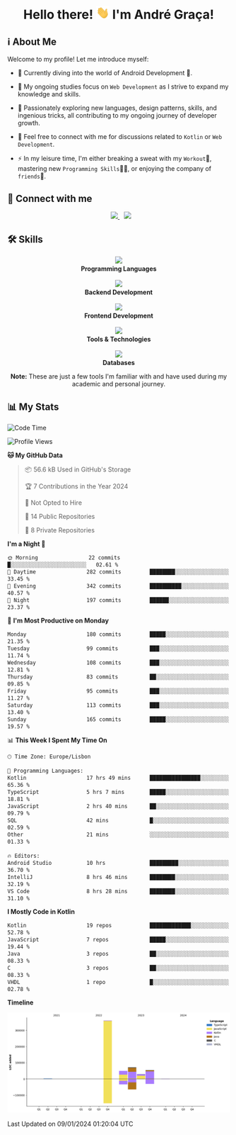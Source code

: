 <h1 align="center">Hello there! <img src="https://raw.githubusercontent.com/ABSphreak/ABSphreak/master/gifs/Hi.gif" width="30"> I'm André Graça!</h1>

## ℹ️ About Me

Welcome to my profile! Let me introduce myself:

- 🔭 Currently diving into the world of Android Development 📱.

- 🌱 My ongoing studies focus on `Web Development` as I strive to expand my knowledge and skills.
 
- 🚀 Passionately exploring new languages, design patterns, skills, and ingenious tricks, all contributing to my ongoing journey of developer growth.

- 💬 Feel free to connect with me for discussions related to `Kotlin` or `Web Development`.

- ⚡ In my leisure time, I'm either breaking a sweat with my `Workout`💪, mastering new `Programming Skills`👨‍💻, or enjoying the company of `friends`👥.

## 🤝 Connect with me

<p align="center">
  <a style="margin-left: 10px;" target="_blank" href="mailto:sindrome.gracinha@gmail.com">
    <img width="50px" src="https://play-lh.googleusercontent.com/KSuaRLiI_FlDP8cM4MzJ23ml3og5Hxb9AapaGTMZ2GgR103mvJ3AAnoOFz1yheeQBBI">
  </a>
  <a style="margin-left: 10px;" target="_blank" href="https://twitter.com/Andre_Graca3">
    <img src="https://skillicons.dev/icons?i=twitter">
  </a>
</p>

## 🛠️ Skills

<div align="center">
  <p align="center">
    <img src="https://skillicons.dev/icons?i=kotlin,java,js,ts,python,c&perline=6" /><br/>
    <b>Programming Languages</b><br/><br/>
    <img src="https://skillicons.dev/icons?i=spring,nodejs,express&perline=5" /><br/>
    <b>Backend Development</b><br/><br/>
    <img src="https://skillicons.dev/icons?i=react,nextjs,html,css,bootstrap,tailwind&perline=6" /><br/>
    <b>Frontend Development</b><br/><br/>
    <img src="https://skillicons.dev/icons?i=docker,linux,bash,git,github,androidstudio,jenkins,postman&perline=9" /><br/>
    <b>Tools & Technologies</b><br/><br/>
    <img src="https://skillicons.dev/icons?i=postgres,mongodb&perline=2" /><br/>
    <b>Databases</b>
  </p> 
  <p align="center"><b>Note:</b> These are just a few tools I'm familiar with and have used during my academic and personal journey.</p>
</div>

## 📊 My Stats

<!--START_SECTION:waka-->
![Code Time](http://img.shields.io/badge/Code%20Time-615%20hrs-blue)

![Profile Views](http://img.shields.io/badge/Profile%20Views-0-blue)

**🐱 My GitHub Data** 

> 📦 56.6 kB Used in GitHub's Storage 
 > 
> 🏆 7 Contributions in the Year 2024
 > 
> 🚫 Not Opted to Hire
 > 
> 📜 14 Public Repositories 
 > 
> 🔑 8 Private Repositories 
 > 
**I'm a Night 🦉** 

```text
🌞 Morning                22 commits          █░░░░░░░░░░░░░░░░░░░░░░░░   02.61 % 
🌆 Daytime                282 commits         ████████░░░░░░░░░░░░░░░░░   33.45 % 
🌃 Evening                342 commits         ██████████░░░░░░░░░░░░░░░   40.57 % 
🌙 Night                  197 commits         ██████░░░░░░░░░░░░░░░░░░░   23.37 % 
```
📅 **I'm Most Productive on Monday** 

```text
Monday                   180 commits         █████░░░░░░░░░░░░░░░░░░░░   21.35 % 
Tuesday                  99 commits          ███░░░░░░░░░░░░░░░░░░░░░░   11.74 % 
Wednesday                108 commits         ███░░░░░░░░░░░░░░░░░░░░░░   12.81 % 
Thursday                 83 commits          ██░░░░░░░░░░░░░░░░░░░░░░░   09.85 % 
Friday                   95 commits          ███░░░░░░░░░░░░░░░░░░░░░░   11.27 % 
Saturday                 113 commits         ███░░░░░░░░░░░░░░░░░░░░░░   13.40 % 
Sunday                   165 commits         █████░░░░░░░░░░░░░░░░░░░░   19.57 % 
```


📊 **This Week I Spent My Time On** 

```text
🕑︎ Time Zone: Europe/Lisbon

💬 Programming Languages: 
Kotlin                   17 hrs 49 mins      ████████████████░░░░░░░░░   65.36 % 
TypeScript               5 hrs 7 mins        █████░░░░░░░░░░░░░░░░░░░░   18.81 % 
JavaScript               2 hrs 40 mins       ██░░░░░░░░░░░░░░░░░░░░░░░   09.79 % 
SQL                      42 mins             █░░░░░░░░░░░░░░░░░░░░░░░░   02.59 % 
Other                    21 mins             ░░░░░░░░░░░░░░░░░░░░░░░░░   01.33 % 

🔥 Editors: 
Android Studio           10 hrs              █████████░░░░░░░░░░░░░░░░   36.70 % 
IntelliJ                 8 hrs 46 mins       ████████░░░░░░░░░░░░░░░░░   32.19 % 
VS Code                  8 hrs 28 mins       ████████░░░░░░░░░░░░░░░░░   31.10 % 
```

**I Mostly Code in Kotlin** 

```text
Kotlin                   19 repos            █████████████░░░░░░░░░░░░   52.78 % 
JavaScript               7 repos             █████░░░░░░░░░░░░░░░░░░░░   19.44 % 
Java                     3 repos             ██░░░░░░░░░░░░░░░░░░░░░░░   08.33 % 
C                        3 repos             ██░░░░░░░░░░░░░░░░░░░░░░░   08.33 % 
VHDL                     1 repo              █░░░░░░░░░░░░░░░░░░░░░░░░   02.78 % 
```



**Timeline**

![Lines of Code chart](https://raw.githubusercontent.com/AndreGraca3/AndreGraca3/main/assets/bar_graph.png)


 Last Updated on 09/01/2024 01:20:04 UTC
<!--END_SECTION:waka-->
